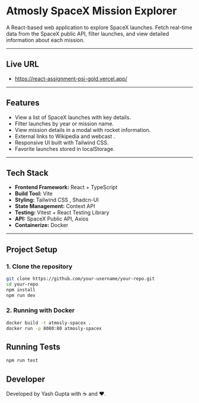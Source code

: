 # Atmosly SpaceX Mission Explorer

A React-based web application to explore SpaceX launches. Fetch real-time data from the SpaceX public API, filter launches, and view detailed information about each mission.

---

## Live URL
- https://react-assignment-psi-gold.vercel.app/

---

##  Features

- View a list of SpaceX launches with key details.
- Filter launches by year or mission name.
- View mission details in a modal with rocket information.
- External links to Wikipedia and webcast .
- Responsive UI built with Tailwind CSS.
- Favorite launches stored in localStorage.

---

##  Tech Stack

- **Frontend Framework:** React + TypeScript  
- **Build Tool:** Vite  
- **Styling:** Tailwind CSS , Shadcn-UI
- **State Management:** Context API  
- **Testing:** Vitest + React Testing Library  
- **API:** SpaceX Public API, Axios  
- **Containerize:** Docker

---

##  Project Setup

### 1. Clone the repository

```bash
git clone https://github.com/your-username/your-repo.git
cd your-repo
npm install
npm run dev
```

### 2. Running with Docker 
```bash
docker build -t atmosly-spacex .
docker run -p 8080:80 atmosly-spacex
```

##  Running Tests
```bash
npm run test
```

##  Developer

Developed by Yash Gupta with ☕ and ❤️.